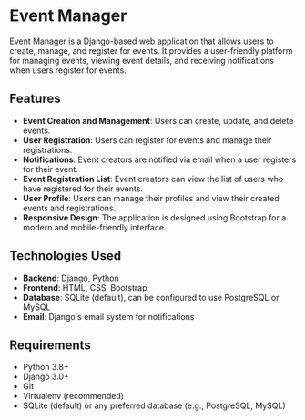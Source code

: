 # Event Manager

Event Manager is a Django-based web application that allows users to create, manage, and register for events. It provides a user-friendly platform for managing events, viewing event details, and receiving notifications when users register for events.

## Features

- **Event Creation and Management**: Users can create, update, and delete events.
- **User Registration**: Users can register for events and manage their registrations.
- **Notifications**: Event creators are notified via email when a user registers for their event.
- **Event Registration List**: Event creators can view the list of users who have registered for their events.
- **User Profile**: Users can manage their profiles and view their created events and registrations.
- **Responsive Design**: The application is designed using Bootstrap for a modern and mobile-friendly interface.

## Technologies Used

- **Backend**: Django, Python
- **Frontend**: HTML, CSS, Bootstrap
- **Database**: SQLite (default), can be configured to use PostgreSQL or MySQL
- **Email**: Django's email system for notifications

## Requirements

- Python 3.8+
- Django 3.0+
- Git
- Virtualenv (recommended)
- SQLite (default) or any preferred database (e.g., PostgreSQL, MySQL)
